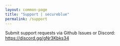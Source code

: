 ```yaml
---
layout: common-page
title: "Support | secureblue"
permalink: /support
---
```


Submit support requests via Github Issues or Discord: https://discord.gg/gNr3Kbks34
